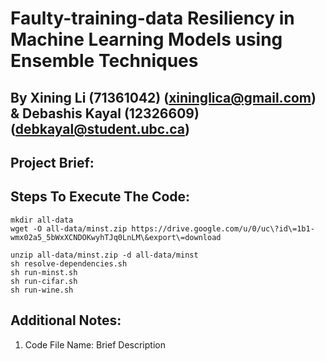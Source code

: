  Faulty-training-data Resiliency in Machine Learning Models using Ensemble Techniques 
=====================================================================================
By 
Xining Li (71361042) (xininglica@gmail.com) &  Debashis Kayal (12326609) (debkayal@student.ubc.ca)
-----------------------------------------------------------------------

Project Brief:
---------------




Steps To Execute The Code:
--------------------------- 

``` shell
mkdir all-data
wget -O all-data/minst.zip https://drive.google.com/u/0/uc\?id\=1b1-wmx02a5_5bWxXCNDOKwyhTJq0LnLM\&export\=download

unzip all-data/minst.zip -d all-data/minst
sh resolve-dependencies.sh
sh run-minst.sh
sh run-cifar.sh
sh run-wine.sh
```





Additional Notes:
--------------------
1) Code File Name: Brief Description







